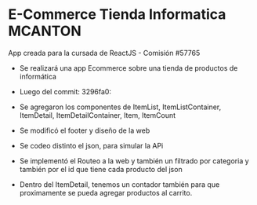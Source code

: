 # E-Commerce Tienda Informatica MCANTON 
App creada para la cursada de ReactJS - Comisión #57765

- Se realizará una app Ecommerce sobre una tienda de productos de informática

- Luego del commit: 3296fa0:
- Se agregaron los componentes de ItemList, ItemListContainer, ItemDetail, ItemDetailContainer, Item, ItemCount
- Se modificó el footer y diseño de la web
- Se codeo distinto el json, para simular la APi
- Se implementó el Routeo a la web y también un filtrado por categoria y también por el id que tiene cada producto del json
- Dentro del ItemDetail, tenemos un contador también para que proximamente se pueda agregar productos al carrito. 




